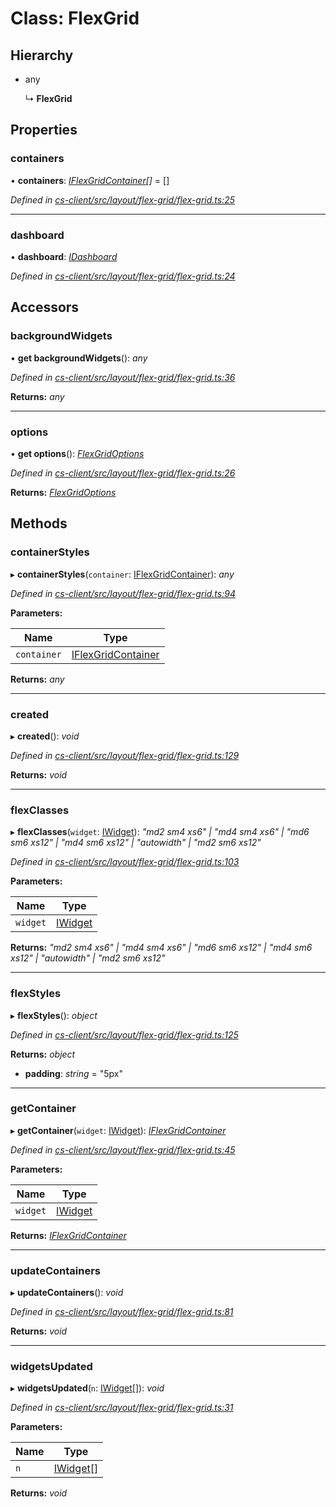# Class: FlexGrid

## Hierarchy

* any

  ↳ **FlexGrid**

## Properties

###  containers

• **containers**: *[IFlexGridContainer](../interfaces/_cs_client_src_layout_flex_grid_flex_grid_options_.iflexgridcontainer.md)[]* =  []

*Defined in [cs-client/src/layout/flex-grid/flex-grid.ts:25](https://github.com/RichardHovenkamp/csnext/blob/872f0bfe/packages/cs-client/src/layout/flex-grid/flex-grid.ts#L25)*

___

###  dashboard

• **dashboard**: *[IDashboard](../interfaces/_cs_core_src_dashboard_dashboard_.idashboard.md)*

*Defined in [cs-client/src/layout/flex-grid/flex-grid.ts:24](https://github.com/RichardHovenkamp/csnext/blob/872f0bfe/packages/cs-client/src/layout/flex-grid/flex-grid.ts#L24)*

## Accessors

###  backgroundWidgets

• **get backgroundWidgets**(): *any*

*Defined in [cs-client/src/layout/flex-grid/flex-grid.ts:36](https://github.com/RichardHovenkamp/csnext/blob/872f0bfe/packages/cs-client/src/layout/flex-grid/flex-grid.ts#L36)*

**Returns:** *any*

___

###  options

• **get options**(): *[FlexGridOptions](_cs_client_src_layout_flex_grid_flex_grid_options_.flexgridoptions.md)*

*Defined in [cs-client/src/layout/flex-grid/flex-grid.ts:26](https://github.com/RichardHovenkamp/csnext/blob/872f0bfe/packages/cs-client/src/layout/flex-grid/flex-grid.ts#L26)*

**Returns:** *[FlexGridOptions](_cs_client_src_layout_flex_grid_flex_grid_options_.flexgridoptions.md)*

## Methods

###  containerStyles

▸ **containerStyles**(`container`: [IFlexGridContainer](../interfaces/_cs_client_src_layout_flex_grid_flex_grid_options_.iflexgridcontainer.md)): *any*

*Defined in [cs-client/src/layout/flex-grid/flex-grid.ts:94](https://github.com/RichardHovenkamp/csnext/blob/872f0bfe/packages/cs-client/src/layout/flex-grid/flex-grid.ts#L94)*

**Parameters:**

Name | Type |
------ | ------ |
`container` | [IFlexGridContainer](../interfaces/_cs_client_src_layout_flex_grid_flex_grid_options_.iflexgridcontainer.md) |

**Returns:** *any*

___

###  created

▸ **created**(): *void*

*Defined in [cs-client/src/layout/flex-grid/flex-grid.ts:129](https://github.com/RichardHovenkamp/csnext/blob/872f0bfe/packages/cs-client/src/layout/flex-grid/flex-grid.ts#L129)*

**Returns:** *void*

___

###  flexClasses

▸ **flexClasses**(`widget`: [IWidget](../interfaces/_cs_core_src_widget_widget_.iwidget.md)): *"md2 sm4 xs6" | "md4 sm4 xs6" | "md6 sm6 xs12" | "md4 sm6 xs12" | "autowidth" | "md2 sm6 xs12"*

*Defined in [cs-client/src/layout/flex-grid/flex-grid.ts:103](https://github.com/RichardHovenkamp/csnext/blob/872f0bfe/packages/cs-client/src/layout/flex-grid/flex-grid.ts#L103)*

**Parameters:**

Name | Type |
------ | ------ |
`widget` | [IWidget](../interfaces/_cs_core_src_widget_widget_.iwidget.md) |

**Returns:** *"md2 sm4 xs6" | "md4 sm4 xs6" | "md6 sm6 xs12" | "md4 sm6 xs12" | "autowidth" | "md2 sm6 xs12"*

___

###  flexStyles

▸ **flexStyles**(): *object*

*Defined in [cs-client/src/layout/flex-grid/flex-grid.ts:125](https://github.com/RichardHovenkamp/csnext/blob/872f0bfe/packages/cs-client/src/layout/flex-grid/flex-grid.ts#L125)*

**Returns:** *object*

* **padding**: *string* = "5px"

___

###  getContainer

▸ **getContainer**(`widget`: [IWidget](../interfaces/_cs_core_src_widget_widget_.iwidget.md)): *[IFlexGridContainer](../interfaces/_cs_client_src_layout_flex_grid_flex_grid_options_.iflexgridcontainer.md)*

*Defined in [cs-client/src/layout/flex-grid/flex-grid.ts:45](https://github.com/RichardHovenkamp/csnext/blob/872f0bfe/packages/cs-client/src/layout/flex-grid/flex-grid.ts#L45)*

**Parameters:**

Name | Type |
------ | ------ |
`widget` | [IWidget](../interfaces/_cs_core_src_widget_widget_.iwidget.md) |

**Returns:** *[IFlexGridContainer](../interfaces/_cs_client_src_layout_flex_grid_flex_grid_options_.iflexgridcontainer.md)*

___

###  updateContainers

▸ **updateContainers**(): *void*

*Defined in [cs-client/src/layout/flex-grid/flex-grid.ts:81](https://github.com/RichardHovenkamp/csnext/blob/872f0bfe/packages/cs-client/src/layout/flex-grid/flex-grid.ts#L81)*

**Returns:** *void*

___

###  widgetsUpdated

▸ **widgetsUpdated**(`n`: [IWidget](../interfaces/_cs_core_src_widget_widget_.iwidget.md)[]): *void*

*Defined in [cs-client/src/layout/flex-grid/flex-grid.ts:31](https://github.com/RichardHovenkamp/csnext/blob/872f0bfe/packages/cs-client/src/layout/flex-grid/flex-grid.ts#L31)*

**Parameters:**

Name | Type |
------ | ------ |
`n` | [IWidget](../interfaces/_cs_core_src_widget_widget_.iwidget.md)[] |

**Returns:** *void*

